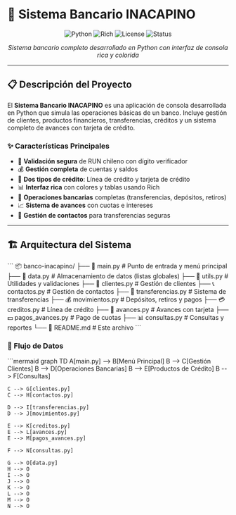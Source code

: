 # 🏦 Sistema Bancario INACAPINO

<div align="center">

![Python](https://img.shields.io/badge/Python-3.8+-blue.svg)
![Rich](https://img.shields.io/badge/Rich-13.0+-green.svg)
![License](https://img.shields.io/badge/License-MIT-yellow.svg)
![Status](https://img.shields.io/badge/Status-Completed-success.svg)

*Sistema bancario completo desarrollado en Python con interfaz de consola rica y colorida*

</div>

---

## 📋 Descripción del Proyecto

El **Sistema Bancario INACAPINO** es una aplicación de consola desarrollada en Python que simula las operaciones básicas de un banco. Incluye gestión de clientes, productos financieros, transferencias, créditos y un sistema completo de avances con tarjeta de crédito.

### ✨ Características Principales

- 🔐 **Validación segura** de RUN chileno con dígito verificador
- 💰 **Gestión completa** de cuentas y saldos
- 🏦 **Dos tipos de crédito**: Línea de crédito y tarjeta de crédito
- 📊 **Interfaz rica** con colores y tablas usando Rich
- 🔄 **Operaciones bancarias** completas (transferencias, depósitos, retiros)
- 📈 **Sistema de avances** con cuotas e intereses
- 📱 **Gestión de contactos** para transferencias seguras

---

## 🏗️ Arquitectura del Sistema

\`\`\`
📦 banco-inacapino/
├── 📄 main.py              # Punto de entrada y menú principal
├── 📄 data.py              # Almacenamiento de datos (listas globales)
├── 📄 utils.py             # Utilidades y validaciones
├── 👥 clientes.py          # Gestión de clientes
├── 📞 contactos.py         # Gestión de contactos
├── 💸 transferencias.py    # Sistema de transferencias
├── 💰 movimientos.py       # Depósitos, retiros y pagos
├── 💳 creditos.py          # Línea de crédito
├── 🎫 avances.py           # Avances con tarjeta
├── 💵 pagos_avances.py     # Pago de cuotas
├── 📊 consultas.py         # Consultas y reportes
└── 📖 README.md            # Este archivo
\`\`\`

### 🔄 Flujo de Datos

\`\`\`mermaid
graph TD
    A[main.py] --> B[Menú Principal]
    B --> C[Gestión Clientes]
    B --> D[Operaciones Bancarias]
    B --> E[Productos de Crédito]
    B --> F[Consultas]
    
    C --> G[clientes.py]
    C --> H[contactos.py]
    
    D --> I[transferencias.py]
    D --> J[movimientos.py]
    
    E --> K[creditos.py]
    E --> L[avances.py]
    E --> M[pagos_avances.py]
    
    F --> N[consultas.py]
    
    G --> O[data.py]
    H --> O
    I --> O
    J --> O
    K --> O
    L --> O
    M --> O
    N --> O
